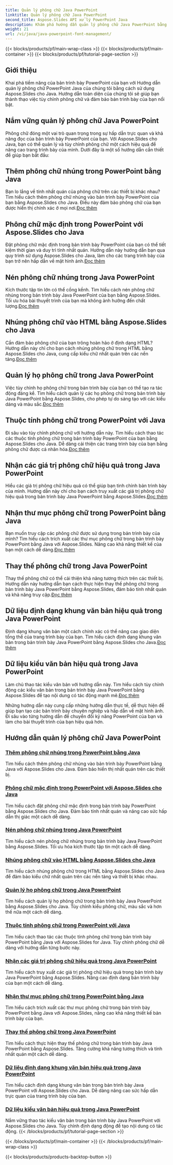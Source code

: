 ```yaml
---
title: Quản lý phông chữ Java PowerPoint
linktitle: Quản lý phông chữ Java PowerPoint
second_title: Aspose.Slides API xử lý PowerPoint Java
description: Khám phá hướng dẫn quản lý phông chữ Java PowerPoint bằng Aspose.Slides cho Java. Tìm hiểu các kỹ thuật nhúng, nén và tùy chỉnh để cải thiện bản trình bày.
weight: 21
url: /vi/java/java-powerpoint-font-management/
---
```


{{< blocks/products/pf/main-wrap-class >}}
{{< blocks/products/pf/main-container >}}
{{< blocks/products/pf/tutorial-page-section >}}

## Giới thiệu

Khai phá tiềm năng của bản trình bày PowerPoint của bạn với Hướng dẫn quản lý phông chữ PowerPoint Java của chúng tôi bằng cách sử dụng Aspose.Slides cho Java. Hướng dẫn toàn diện của chúng tôi sẽ giúp bạn thành thạo việc tùy chỉnh phông chữ và đảm bảo bản trình bày của bạn nổi bật.

## Nắm vững quản lý phông chữ Java PowerPoint

Phông chữ đóng một vai trò quan trọng trong sự hấp dẫn trực quan và khả năng đọc của bản trình bày PowerPoint của bạn. Với Aspose.Slides cho Java, bạn có thể quản lý và tùy chỉnh phông chữ một cách hiệu quả để nâng cao trang trình bày của mình. Dưới đây là một số hướng dẫn cần thiết để giúp bạn bắt đầu:

## Thêm phông chữ nhúng trong PowerPoint bằng Java
 Bạn lo lắng về tính nhất quán của phông chữ trên các thiết bị khác nhau? Tìm hiểu cách thêm phông chữ nhúng vào bản trình bày PowerPoint của bạn bằng Aspose.Slides cho Java. Điều này đảm bảo phông chữ của bạn được hiển thị chính xác ở mọi nơi.[Đọc thêm](./add-embedded-fonts-powerpoint-java/)

## Phông chữ mặc định trong PowerPoint với Aspose.Slides cho Java
Đặt phông chữ mặc định trong bản trình bày PowerPoint của bạn có thể tiết kiệm thời gian và duy trì tính nhất quán. Hướng dẫn này hướng dẫn bạn qua quy trình sử dụng Aspose.Slides cho Java, làm cho các trang trình bày của bạn trở nên hấp dẫn về mặt hình ảnh.[Đọc thêm](./default-fonts-powerpoint/)

## Nén phông chữ nhúng trong Java PowerPoint
 Kích thước tập tin lớn có thể cồng kềnh. Tìm hiểu cách nén phông chữ nhúng trong bản trình bày Java PowerPoint của bạn bằng Aspose.Slides. Tối ưu hóa bài thuyết trình của bạn mà không ảnh hưởng đến chất lượng.[Đọc thêm](./embedded-font-compression-java-powerpoint/)

## Nhúng phông chữ vào HTML bằng Aspose.Slides cho Java
 Cần đảm bảo phông chữ của bạn trông hoàn hảo ở định dạng HTML? Hướng dẫn này chỉ cho bạn cách nhúng phông chữ trong HTML bằng Aspose.Slides cho Java, cung cấp kiểu chữ nhất quán trên các nền tảng.[Đọc thêm](./embed-fonts-in-html/)

## Quản lý họ phông chữ trong Java PowerPoint
 Việc tùy chỉnh họ phông chữ trong bản trình bày của bạn có thể tạo ra tác động đáng kể. Tìm hiểu cách quản lý các họ phông chữ trong bản trình bày Java PowerPoint bằng Aspose.Slides, cho phép tự do sáng tạo với các kiểu dáng và màu sắc.[Đọc thêm](./manage-font-family-java-powerpoint/)

## Thuộc tính phông chữ trong PowerPoint với Java
 Đi sâu vào tùy chỉnh phông chữ với hướng dẫn này. Tìm hiểu cách thao tác các thuộc tính phông chữ trong bản trình bày PowerPoint của bạn bằng Aspose.Slides cho Java. Dễ dàng cải thiện các trang trình bày của bạn bằng phông chữ được cá nhân hóa.[Đọc thêm](./font-properties-powerpoint-java/)

## Nhận các giá trị phông chữ hiệu quả trong Java PowerPoint
 Hiểu các giá trị phông chữ hiệu quả có thể giúp bạn tinh chỉnh bản trình bày của mình. Hướng dẫn này chỉ cho bạn cách truy xuất các giá trị phông chữ hiệu quả trong bản trình bày Java PowerPoint bằng Aspose.Slides.[Đọc thêm](./get-effective-font-values-java-powerpoint/)

## Nhận thư mục phông chữ trong PowerPoint bằng Java
 Bạn muốn truy cập các phông chữ được sử dụng trong bản trình bày của mình? Tìm hiểu cách trích xuất các thư mục phông chữ trong bản trình bày PowerPoint bằng Java với Aspose.Slides. Nâng cao khả năng thiết kế của bạn một cách dễ dàng.[Đọc thêm](./get-fonts-folders-powerpoint-java/)

## Thay thế phông chữ trong Java PowerPoint
 Thay thế phông chữ có thể cải thiện khả năng tương thích trên các thiết bị. Hướng dẫn này hướng dẫn bạn cách thực hiện thay thế phông chữ trong bản trình bày Java PowerPoint bằng Aspose.Slides, đảm bảo tính nhất quán và khả năng truy cập.[Đọc thêm](./fonts-substitution-java-powerpoint/)

## Dữ liệu định dạng khung văn bản hiệu quả trong Java PowerPoint
 Định dạng khung văn bản một cách chính xác có thể nâng cao giao diện tổng thể của trang trình bày của bạn. Tìm hiểu cách định dạng khung văn bản trong bản trình bày Java PowerPoint bằng Aspose.Slides cho Java.[Đọc thêm](./effective-text-frame-format-data-java-powerpoint/)

## Dữ liệu kiểu văn bản hiệu quả trong Java PowerPoint
 Làm chủ thao tác kiểu văn bản với hướng dẫn này. Tìm hiểu cách tùy chỉnh động các kiểu văn bản trong bản trình bày Java PowerPoint bằng Aspose.Slides để tạo nội dung có tác động mạnh mẽ.[Đọc thêm](./effective-text-style-data-java-powerpoint/)

Những hướng dẫn này cung cấp những hướng dẫn thực tế, dễ thực hiện để giúp bạn tạo các bản trình bày chuyên nghiệp và hấp dẫn về mặt hình ảnh. Đi sâu vào từng hướng dẫn để chuyển đổi kỹ năng PowerPoint của bạn và làm cho bài thuyết trình của bạn hiệu quả hơn.
## Hướng dẫn quản lý phông chữ Java PowerPoint
### [Thêm phông chữ nhúng trong PowerPoint bằng Java](./add-embedded-fonts-powerpoint-java/)
Tìm hiểu cách thêm phông chữ nhúng vào bản trình bày PowerPoint bằng Java với Aspose.Slides cho Java. Đảm bảo hiển thị nhất quán trên các thiết bị.
### [Phông chữ mặc định trong PowerPoint với Aspose.Slides cho Java](./default-fonts-powerpoint/)
Tìm hiểu cách đặt phông chữ mặc định trong bản trình bày PowerPoint bằng Aspose.Slides cho Java. Đảm bảo tính nhất quán và nâng cao sức hấp dẫn thị giác một cách dễ dàng.
### [Nén phông chữ nhúng trong Java PowerPoint](./embedded-font-compression-java-powerpoint/)
Tìm hiểu cách nén phông chữ nhúng trong bản trình bày Java PowerPoint bằng Aspose.Slides. Tối ưu hóa kích thước tập tin một cách dễ dàng.
### [Nhúng phông chữ vào HTML bằng Aspose.Slides cho Java](./embed-fonts-in-html/)
Tìm hiểu cách nhúng phông chữ trong HTML bằng Aspose.Slides cho Java để đảm bảo kiểu chữ nhất quán trên các nền tảng và thiết bị khác nhau.
### [Quản lý họ phông chữ trong Java PowerPoint](./manage-font-family-java-powerpoint/)
Tìm hiểu cách quản lý họ phông chữ trong bản trình bày Java PowerPoint bằng Aspose.Slides cho Java. Tùy chỉnh kiểu phông chữ, màu sắc và hơn thế nữa một cách dễ dàng.
### [Thuộc tính phông chữ trong PowerPoint với Java](./font-properties-powerpoint-java/)
Tìm hiểu cách thao tác các thuộc tính phông chữ trong bản trình bày PowerPoint bằng Java với Aspose.Slides for Java. Tùy chỉnh phông chữ dễ dàng với hướng dẫn từng bước này.
### [Nhận các giá trị phông chữ hiệu quả trong Java PowerPoint](./get-effective-font-values-java-powerpoint/)
Tìm hiểu cách truy xuất các giá trị phông chữ hiệu quả trong bản trình bày Java PowerPoint bằng Aspose.Slides. Nâng cao định dạng bản trình bày của bạn một cách dễ dàng.
### [Nhận thư mục phông chữ trong PowerPoint bằng Java](./get-fonts-folders-powerpoint-java/)
Tìm hiểu cách trích xuất các thư mục phông chữ trong bản trình bày PowerPoint bằng Java với Aspose.Slides, nâng cao khả năng thiết kế bản trình bày của bạn.
### [Thay thế phông chữ trong Java PowerPoint](./fonts-substitution-java-powerpoint/)
Tìm hiểu cách thực hiện thay thế phông chữ trong bản trình bày Java PowerPoint bằng Aspose.Slides. Tăng cường khả năng tương thích và tính nhất quán một cách dễ dàng.
### [Dữ liệu định dạng khung văn bản hiệu quả trong Java PowerPoint](./effective-text-frame-format-data-java-powerpoint/)
Tìm hiểu cách định dạng khung văn bản trong bản trình bày Java PowerPoint với Aspose.Slides cho Java. Dễ dàng nâng cao sức hấp dẫn trực quan của trang trình bày của bạn.
### [Dữ liệu kiểu văn bản hiệu quả trong Java PowerPoint](./effective-text-style-data-java-powerpoint/)
Nắm vững thao tác kiểu văn bản trong bản trình bày Java PowerPoint với Aspose.Slides cho Java. Tùy chỉnh định dạng động để tạo nội dung có tác động.
{{< /blocks/products/pf/tutorial-page-section >}}

{{< /blocks/products/pf/main-container >}}
{{< /blocks/products/pf/main-wrap-class >}}

{{< blocks/products/products-backtop-button >}}
